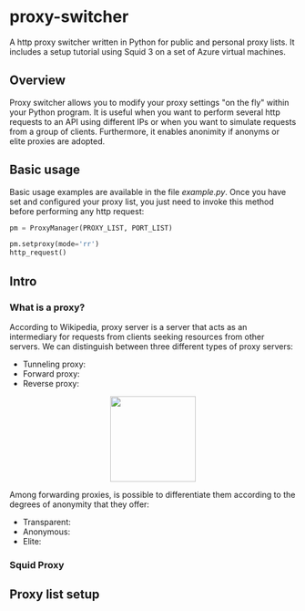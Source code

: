 # proxy-switcher
A http proxy switcher written in Python for public and personal proxy lists. It includes a setup tutorial using Squid 3 on a set of Azure virtual machines.

## Overview
Proxy switcher allows you to modify your proxy settings "on the fly" within your Python program. It is useful when you want to perform several http requests to an API using different IPs or when you want to simulate requests from a group of clients. Furthermore, it enables anonimity if anonyms or elite proxies are adopted.

## Basic usage
Basic usage examples are available in the file *example.py*. Once you have set and configured your proxy list, you just need to invoke this method before performing any http request:

```python
pm = ProxyManager(PROXY_LIST, PORT_LIST)

pm.setproxy(mode='rr')
http_request()
```

## Intro

### What is a proxy?
According to Wikipedia, proxy server is a server that acts as an intermediary for requests from clients seeking resources from other servers. We can distinguish between three different types of proxy servers:

* Tunneling proxy:
* Forward proxy:
* Reverse proxy:

<p align="center"><img src="https://deepwebitalia.com/wp-content/uploads/2016/11/proxy.png" height=150px></p>

Among forwarding proxies, is possible to differentiate them according to the degrees of anonymity that they offer:

* Transparent:
* Anonymous:
* Elite:




### Squid Proxy


## Proxy list setup 
